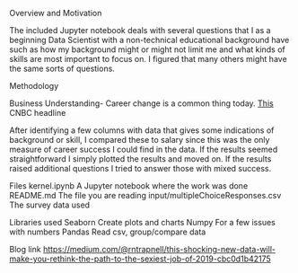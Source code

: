 Overview and Motivation

The included Jupyter notebook deals with several questions that I as a beginning Data Scientist with
a non-technical educational background have such as how my background might or might not limit me and what kinds of skills are most important to focus on. I figured that many others might have the same sorts of questions.

Methodology

Business Understanding- Career change is a common thing today. <a href="https://www.cnbc.com/2016/04/26/career-change-is-the-new-normal-of-working.html">This</a> CNBC headline

After identifying a few columns with data that gives some indications of background or skill, I compared these to salary since this was the only measure of career success I could find in the data. If the results seemed straightforward I simply plotted the results and moved on. If the results raised additional questions I tried to answer those with mixed success.

Files
kernel.ipynb                      A Jupyter notebook where the work was done
README.md                         The file you are reading
input/multipleChoiceResponses.csv The survey data used

Libraries used
Seaborn       Create plots and charts
Numpy         For a few issues with numbers
Pandas        Read csv, group/compare data

Blog link
https://medium.com/@rntrapnell/this-shocking-new-data-will-make-you-rethink-the-path-to-the-sexiest-job-of-2019-cbc0d1b42175
